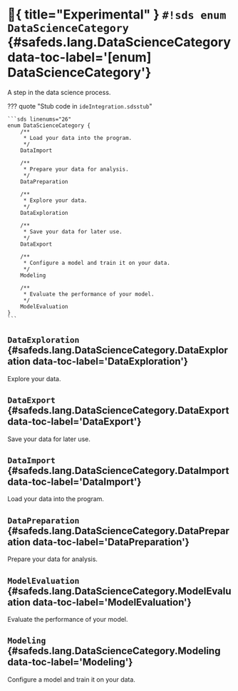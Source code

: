 # :test_tube:{ title="Experimental" } `#!sds enum` `DataScienceCategory` {#safeds.lang.DataScienceCategory data-toc-label='[enum] DataScienceCategory'}

A step in the data science process.

??? quote "Stub code in `ideIntegration.sdsstub`"

    ```sds linenums="26"
    enum DataScienceCategory {
        /**
         * Load your data into the program.
         */
        DataImport

        /**
         * Prepare your data for analysis.
         */
        DataPreparation

        /**
         * Explore your data.
         */
        DataExploration

        /**
         * Save your data for later use.
         */
        DataExport

        /**
         * Configure a model and train it on your data.
         */
        Modeling

        /**
         * Evaluate the performance of your model.
         */
        ModelEvaluation
    }
    ```

## `DataExploration` {#safeds.lang.DataScienceCategory.DataExploration data-toc-label='DataExploration'}

Explore your data.

## `DataExport` {#safeds.lang.DataScienceCategory.DataExport data-toc-label='DataExport'}

Save your data for later use.

## `DataImport` {#safeds.lang.DataScienceCategory.DataImport data-toc-label='DataImport'}

Load your data into the program.

## `DataPreparation` {#safeds.lang.DataScienceCategory.DataPreparation data-toc-label='DataPreparation'}

Prepare your data for analysis.

## `ModelEvaluation` {#safeds.lang.DataScienceCategory.ModelEvaluation data-toc-label='ModelEvaluation'}

Evaluate the performance of your model.

## `Modeling` {#safeds.lang.DataScienceCategory.Modeling data-toc-label='Modeling'}

Configure a model and train it on your data.
